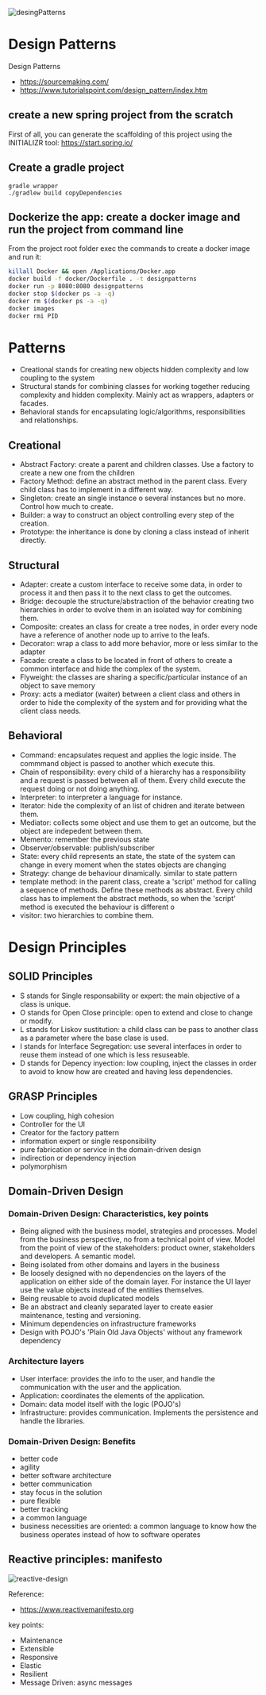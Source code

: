 ![desingPatterns](_media/desingPatterns.png)

# Design Patterns
Design Patterns

- https://sourcemaking.com/
- https://www.tutorialspoint.com/design_pattern/index.htm

## create a new spring project from the scratch
First of all, you can generate the scaffolding of this project using the INITIALIZR tool: 
https://start.spring.io/

## Create a gradle project
```
gradle wrapper
./gradlew build copyDependencies
```
## Dockerize the app: create a docker image and run the project from command line
From the project root folder exec the commands to create a docker image and run it:

```bash
killall Docker && open /Applications/Docker.app
docker build -f docker/Dockerfile . -t designpatterns
docker run -p 8080:8080 designpatterns
docker stop $(docker ps -a -q)
docker rm $(docker ps -a -q)
docker images
docker rmi PID
```

# Patterns

- Creational stands for creating new objects hidden complexity and low coupling to the system 
- Structural stands for combining classes for working together reducing complexity and hidden complexity. Mainly act as wrappers, adapters or facades.
- Behavioral stands for encapsulating logic/algorithms, responsibilities and relationships. 


## Creational 

- Abstract Factory: create a parent and children classes. Use a factory to create a new one from the children
- Factory Method: define an abstract method in the parent class. Every child class has to implement in a different way.
- Singleton: create an single instance o several instances but no more. Control how much to create.
- Builder: a way to construct an object controlling every step of the creation.
- Prototype: the inheritance is done by cloning a class instead of inherit directly. 

## Structural

- Adapter: create a custom interface to receive some data, in order to process it and then pass it to the next class to get the outcomes.
- Bridge: decouple the structure/abstraction of the behavior creating two hierarchies in order to evolve them in an isolated way for combining them.
- Composite: creates an class for create a tree nodes, in order every node have a reference of another node up to arrive to the leafs.
- Decorator: wrap a class to add more behavior, more or less similar to the adapter
- Facade: create a class to be located in front of others to create a common interface and hide the complex of the system.
- Flyweight: the classes are sharing a specific/particular instance of an object to save memory
- Proxy: acts a mediator (waiter) between a client class and others in order to hide the complexity of the system and for providing what the client class needs.

## Behavioral

- Command: encapsulates request and applies the logic inside. The commmand object is passed to another which execute this.
- Chain of responsibility: every child of a hierarchy has a responsibility and a request is passed between all of them. Every child execute the request doing or not doing anything.
- Interpreter: to interpreter a language for instance. 
- Iterator: hide the complexity of an list of chidren and iterate between them.
- Mediator: collects some object and use them to get an outcome, but the object are indepedent between them.
- Memento: remember the previous state
- Observer/observable: publish/subscriber
- State: every child represents an state, the state of the system can change in every moment when the states objects are changing
- Strategy: change de behaviour dinamically. similar to state pattern
- template method: in the parent class, create a 'script' method for calling a sequence of methods. Define these methods as abstract. Every child class has to implement the abstract methods, so when the 'script' method is executed the behaviour is different o  
- visitor: two hierarchies to combine them. 

# Design Principles

## SOLID Principles

- S stands for Single responsability or expert: the main objective of a class is unique.
- O stands for Open Close principle: open to extend and close to change or modify.
- L stands for Liskov sustitution: a child class can be pass to another class as a parameter where the base clase is used.
- I stands for Interface Segregation: use several interfaces in order to reuse them instead of one which is less resuseable.
- D stands for Depency inyection: low coupling, inject the classes in order to avoid to know how are created and having less dependencies.

## GRASP Principles

- Low coupling, high cohesion
- Controller for the UI
- Creator for the factory pattern
- information expert or single responsibility
- pure fabrication or service in the domain-driven design
- indirection or dependency injection
- polymorphism

## Domain-Driven Design

### Domain-Driven Design: Characteristics, key points

- Being aligned with the business model, strategies and processes. Model from the business perspective, no from a technical point of view.
Model from the point of view of the stakeholders: product owner, stakeholders and developers. A semantic model.
- Being isolated from other domains and layers in the business
- Be loosely designed with no dependencies on the layers of the application on either side of the domain layer. For instance the UI layer use the value objects instead of the entities themselves.
- Being reusable to avoid duplicated models
- Be an abstract and cleanly separated layer to create easier maintenance, testing and versioning.
- Minimum dependencies on infrastructure frameworks
- Design with POJO's 'Plain Old Java Objects' without any framework dependency

### Architecture layers

- User interface: provides the info to the user, and handle the communication with the user and the application.
- Application: coordinates the elements of the application.
- Domain: data model itself with the logic (POJO's)
- Infrastructure: provides communication. Implements the persistence and handle the libraries. 

### Domain-Driven Design: Benefits

- better code
- agility
- better software architecture
- better communication
- stay focus in the solution
- pure flexible
- better tracking
- a common language
- business necessities are oriented: a common language to know how the business operates instead of how to software operates
 
## Reactive principles: manifesto

![reactive-design](_media/reactive-traits.svg)

Reference:
- https://www.reactivemanifesto.org

key points:
- Maintenance
- Extensible
- Responsive
- Elastic
- Resilient
- Message Driven: async messages








